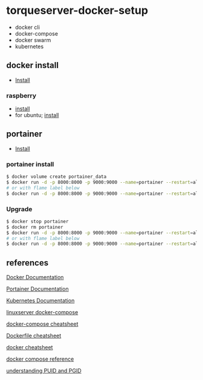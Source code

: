 # torqueserver-docker-setup

- docker cli
- docker-compose
- docker swarm
- kubernetes

## docker install

- [Install](https://docs.docker.com/engine/install/)

### raspberry

- [install](https://docs.docker.com/engine/install/debian/)
- for ubuntu; [install](https://docs.docker.com/engine/install/ubuntu/)

## portainer

- [Install](https://documentation.portainer.io/v2.0/deploy/ceinstalldocker/)

### portainer install

```sh
$ docker volume create portainer_data
$ docker run -d -p 8000:8000 -p 9000:9000 --name=portainer --restart=always -v /var/run/docker.sock:/var/run/docker.sock -v portainer_data:/data portainer/portainer-ce
# or with flame label below
$ docker run -d -p 8000:8000 -p 9000:9000 --name=portainer --restart=always -v /var/run/docker.sock:/var/run/docker.sock -v portainer_data:/data -l flame.type=app -l flame.name=portainer -l flame.url=http://192.168.0.105:9000/ -l flame.icon=image-multiple portainer/portainer-ce:latest
```

### Upgrade

```sh
$ docker stop portainer
$ docker rm portainer
$ docker run -d -p 8000:8000 -p 9000:9000 --name=portainer --restart=always -v /var/run/docker.sock:/var/run/docker.sock -v portainer_data:/data portainer/portainer-ce:latest
# or with flame label below
$ docker run -d -p 8000:8000 -p 9000:9000 --name=portainer --restart=always -v /var/run/docker.sock:/var/run/docker.sock -v portainer_data:/data -l flame.type=app -l flame.name=portainer -l flame.url=http://192.168.0.105:9000/ -l flame.icon=image-multiple portainer/portainer-ce:latest
```

## references

[Docker Documentation](https://docs.docker.com/)

[Portainer Documentation](https://docs.portainer.io/v/ce-2.11/)

[Kubernetes Documentation](https://kubernetes.io/docs/home/)

[linuxserver docker-compose](https://docs.linuxserver.io/general/docker-compose)

[docker-compose cheatsheet](https://devhints.io/docker-compose)

[Dockerfile cheatsheet](https://devhints.io/dockerfile)

[docker cheatsheet](https://dockerlabs.collabnix.com/docker/cheatsheet/)

[docker compose reference](https://docs.docker.com/compose/reference/)

[understanding PUID and PGID](https://docs.linuxserver.io/general/understanding-puid-and-pgid)

